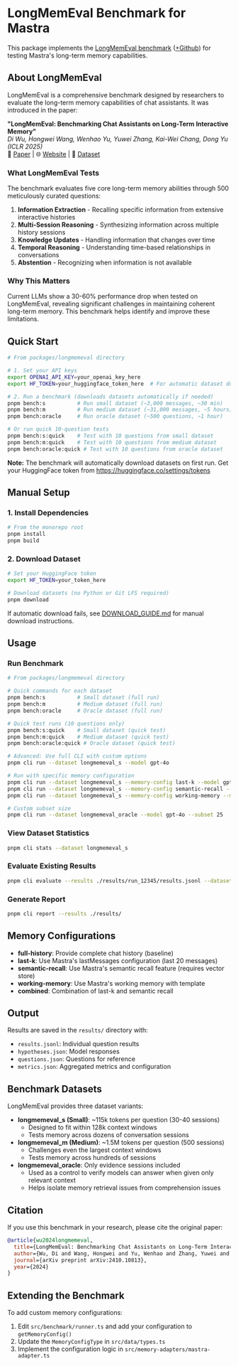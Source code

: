 # LongMemEval Benchmark for Mastra

This package implements the [LongMemEval benchmark](https://arxiv.org/abs/2410.10813) ([+Github](https://github.com/xiaowu0162/LongMemEval)) for testing Mastra's long-term memory capabilities.

## About LongMemEval

LongMemEval is a comprehensive benchmark designed by researchers to evaluate the long-term memory capabilities of chat assistants. It was introduced in the paper:

**"LongMemEval: Benchmarking Chat Assistants on Long-Term Interactive Memory"**  
_Di Wu, Hongwei Wang, Wenhao Yu, Yuwei Zhang, Kai-Wei Chang, Dong Yu (ICLR 2025)_  
📄 [Paper](https://arxiv.org/abs/2410.10813) | 🌐 [Website](https://xiaowu0162.github.io/long-mem-eval/) | 🤗 [Dataset](https://huggingface.co/datasets/xiaowu0162/longmemeval)

### What LongMemEval Tests

The benchmark evaluates five core long-term memory abilities through 500 meticulously curated questions:

1. **Information Extraction** - Recalling specific information from extensive interactive histories
2. **Multi-Session Reasoning** - Synthesizing information across multiple history sessions
3. **Knowledge Updates** - Handling information that changes over time
4. **Temporal Reasoning** - Understanding time-based relationships in conversations
5. **Abstention** - Recognizing when information is not available

### Why This Matters

Current LLMs show a 30-60% performance drop when tested on LongMemEval, revealing significant challenges in maintaining coherent long-term memory. This benchmark helps identify and improve these limitations.

## Quick Start

```bash
# From packages/longmemeval directory

# 1. Set your API keys
export OPENAI_API_KEY=your_openai_key_here
export HF_TOKEN=your_huggingface_token_here  # For automatic dataset download

# 2. Run a benchmark (downloads datasets automatically if needed)
pnpm bench:s          # Run small dataset (~3,000 messages, ~30 min)
pnpm bench:m          # Run medium dataset (~31,000 messages, ~5 hours)  
pnpm bench:oracle     # Run oracle dataset (~500 questions, ~1 hour)

# Or run quick 10-question tests
pnpm bench:s:quick    # Test with 10 questions from small dataset
pnpm bench:m:quick    # Test with 10 questions from medium dataset
pnpm bench:oracle:quick # Test with 10 questions from oracle dataset
```

**Note:** The benchmark will automatically download datasets on first run. Get your HuggingFace token from https://huggingface.co/settings/tokens

## Manual Setup

### 1. Install Dependencies

```bash
# From the monorepo root
pnpm install
pnpm build
```

### 2. Download Dataset

```bash
# Set your HuggingFace token
export HF_TOKEN=your_token_here

# Download datasets (no Python or Git LFS required)
pnpm download
```

If automatic download fails, see [DOWNLOAD_GUIDE.md](./DOWNLOAD_GUIDE.md) for manual download instructions.

## Usage

### Run Benchmark

```bash
# From packages/longmemeval directory

# Quick commands for each dataset
pnpm bench:s          # Small dataset (full run)
pnpm bench:m          # Medium dataset (full run)
pnpm bench:oracle     # Oracle dataset (full run)

# Quick test runs (10 questions only)
pnpm bench:s:quick    # Small dataset (quick test)
pnpm bench:m:quick    # Medium dataset (quick test)  
pnpm bench:oracle:quick # Oracle dataset (quick test)

# Advanced: Use full CLI with custom options
pnpm cli run --dataset longmemeval_s --model gpt-4o

# Run with specific memory configuration
pnpm cli run --dataset longmemeval_s --memory-config last-k --model gpt-4o
pnpm cli run --dataset longmemeval_s --memory-config semantic-recall --model gpt-4o
pnpm cli run --dataset longmemeval_s --memory-config working-memory --model gpt-4o

# Custom subset size
pnpm cli run --dataset longmemeval_oracle --model gpt-4o --subset 25
```

### View Dataset Statistics

```bash
pnpm cli stats --dataset longmemeval_s
```

### Evaluate Existing Results

```bash
pnpm cli evaluate --results ./results/run_12345/results.jsonl --dataset longmemeval_s
```

### Generate Report

```bash
pnpm cli report --results ./results/
```

## Memory Configurations

- **full-history**: Provide complete chat history (baseline)
- **last-k**: Use Mastra's lastMessages configuration (last 20 messages)
- **semantic-recall**: Use Mastra's semantic recall feature (requires vector store)
- **working-memory**: Use Mastra's working memory with template
- **combined**: Combination of last-k and semantic recall

## Output

Results are saved in the `results/` directory with:

- `results.jsonl`: Individual question results
- `hypotheses.json`: Model responses
- `questions.json`: Questions for reference
- `metrics.json`: Aggregated metrics and configuration

## Benchmark Datasets

LongMemEval provides three dataset variants:

- **longmemeval_s (Small)**: ~115k tokens per question (30-40 sessions)
  - Designed to fit within 128k context windows
  - Tests memory across dozens of conversation sessions
- **longmemeval_m (Medium)**: ~1.5M tokens per question (500 sessions)
  - Challenges even the largest context windows
  - Tests memory across hundreds of sessions
- **longmemeval_oracle**: Only evidence sessions included
  - Used as a control to verify models can answer when given only relevant context
  - Helps isolate memory retrieval issues from comprehension issues

## Citation

If you use this benchmark in your research, please cite the original paper:

```bibtex
@article{wu2024longmemeval,
  title={LongMemEval: Benchmarking Chat Assistants on Long-Term Interactive Memory},
  author={Wu, Di and Wang, Hongwei and Yu, Wenhao and Zhang, Yuwei and Chang, Kai-Wei and Yu, Dong},
  journal={arXiv preprint arXiv:2410.10813},
  year={2024}
}
```

## Extending the Benchmark

To add custom memory configurations:

1. Edit `src/benchmark/runner.ts` and add your configuration to `getMemoryConfig()`
2. Update the `MemoryConfigType` in `src/data/types.ts`
3. Implement the configuration logic in `src/memory-adapters/mastra-adapter.ts`

